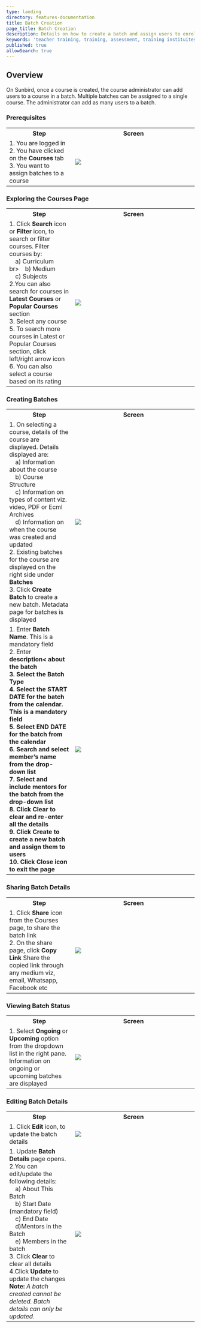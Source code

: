 ```yaml
---
type: landing
directory: features-documentation
title: Batch Creation
page_title: Batch Creation
description: Details on how to create a batch and assign users to enroll in a course
keywords: 'teacher training, training, assessment, training instituites, teacher educator, course, course compiling, create course, adding resource to course, batches, assign batches, open course'
published: true
allowSearch: true
---
```

## Overview

On Sunbird, once a course is created, the course administrator can add users to a course in a batch. Multiple batches can be assigned to a single course. The administrator can add as many users to a batch. 

### Prerequisites
<table>
  <tr>
    <th style="width:35%;">Step</th>
    <th style="width:65%;">Screen</th>
  </tr>
  <tr>
    <td>1. You are logged in <br>2. You have clicked on the <b>Courses</b> tab <br>3. You want to assign batches to a course
       </td>
      <td><img src="pages/features-documentation/images/batches_workspace.png"></td>
  </tr>
  </table>
  
### Exploring the Courses Page
  <table>
  <tr>
    <th style="width:35%;">Step</th>
    <th style="width:65%;">Screen</th>
  </tr>
  <tr>
    <td>1. Click <b>Search</b> icon or <b>Filter</b> icon,  to search or filter courses. Filter courses by: <br>&emsp;a) Curriculum br>&emsp;b) Medium <br>&emsp;c) Subjects  <br>2.You can also search for courses  in <b>Latest Courses</b> or <b>Popular Courses</b> section <br>3. Select any course <br>5. To search more courses in Latest or Popular Courses section, click left/right arrow icon <br>6. You can also select a course based on its rating 
         </td>
      <td><img src="pages/features-documentation/images/batches_courses.png"></td>
  </tr>
  </table>
  
### Creating Batches
<table>
  <tr>
    <th style="width:35%;">Step</th>
    <th style="width:65%;">Screen</th>
  </tr>
  <tr>
    <td>1. On selecting a course, details of the course are displayed. Details displayed are: <br>&emsp;a) Information about the course <br>&emsp;b) Course Structure <br>&emsp;c) Information on types of content viz. video, PDF or Ecml Archives <br>&emsp;d) Information on when the course was created and updated  <br>2. Existing batches for the course are displayed on the right side under <b>Batches</b> <br>3. Click <b>Create Batch</b> to create a new batch. Metadata page for batches is displayed
         </td>
      <td><img src="pages/features-documentation/images/batches_create.png"></td>
  </tr>
  <tr>
    <td>1. Enter <b>Batch Name</b>. This is a mandatory field <br>2. Enter <b>description< about the batch <br>3. Select the <b>Batch Type</b> <br>4. Select the <b>START DATE</b> for the batch from the calendar. This is a mandatory field <br>5. Select <b>END DATE</b> for the batch from the calendar <br>6. Search and select member’s name from the drop-down list  
<br>7. Select and include mentors for the batch from the drop-down list <br>8. Click <b>Clear</b> to clear and re-enter all the details <br>9. Click <b>Create</b> to create a new batch and assign them to users <br>10. Click <b>Close</b> icon to exit the page
         </td>
      <td><img src="pages/features-documentation/images/batches_create2.png"></td>
  </tr>
  </table>

### Sharing Batch Details
<table>
<tr>
  <th style="width:35%;">Step</th>
  <th style="width:65%;">Screen</th>
  </tr>
  <tr>
    <td>1. Click <b>Share</b> icon from the Courses page, to share the batch link <br>2. On the share page, click <b>Copy Link</b> Share the copied link through any medium viz, email, Whatsapp, Facebook etc
         </td>
      <td><img src="pages/features-documentation/images/batches_share.png"></td>
  </tr>
  </table>
  
### Viewing Batch Status
  <table>
  <tr>
    <th style="width:35%;">Step</th>
    <th style="width:65%;">Screen</th>
  </tr>
  <tr>
    <td>1. Select <b>Ongoing</b> or <b>Upcoming</b> option from the dropdown list in the right pane.  Information on ongoing or upcoming batches are displayed
         </td>
      <td><img src="pages/features-documentation/images/batches_status.png"></td>
  </tr>
  </table>
  
### Editing Batch Details
 <table>
  <tr>
    <th style="width:35%;">Step</th>
    <th style="width:65%;">Screen</th>
  </tr>
  <tr>
    <td>1. Click <strong>Edit</strong> icon, to update the batch details 
         </td>
      <td><img src="pages/features-documentation/images/batches_edit.png"></td>
  </tr>
  <tr>
    <td>1. Update <strong>Batch Details</strong>  page opens. <br>2.You can edit/update the following details: <br>&emsp;a) About This Batch <br>&emsp;b) Start Date (mandatory field) <br>&emsp;c) End Date <br>&emsp;d)Mentors in the Batch <br>&emsp;e) Members in the batch <br>3. Click <strong>Clear</strong> to clear all details <br>4.Click <strong>Update</strong> to update the changes <br><b>Note:</b> <i>A batch created cannot be deleted. Batch details can only be updated.</i></td>
      <td><img src="pages/features-documentation/images/batches_edit2.png"></td>
  </tr>
  </table>
